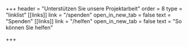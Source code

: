 +++
header = "Unterstützen Sie unsere Projektarbeit"
order = 8
type = "linklist"
[[links]]
link = "/spenden"
open_in_new_tab = false
text = "Spenden"
[[links]]
link = "/helfen"
open_in_new_tab = false
text = "So können Sie helfen"

+++
